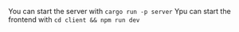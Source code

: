 You can start the server with `cargo run -p server`
Ypu can start the frontend with `cd client && npm run dev`
